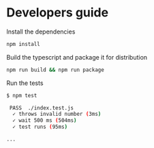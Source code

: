 # Developers guide

Install the dependencies

```bash
npm install
```

Build the typescript and package it for distribution

```bash
npm run build && npm run package
```

Run the tests

```bash
$ npm test

 PASS  ./index.test.js
  ✓ throws invalid number (3ms)
  ✓ wait 500 ms (504ms)
  ✓ test runs (95ms)

...
```
